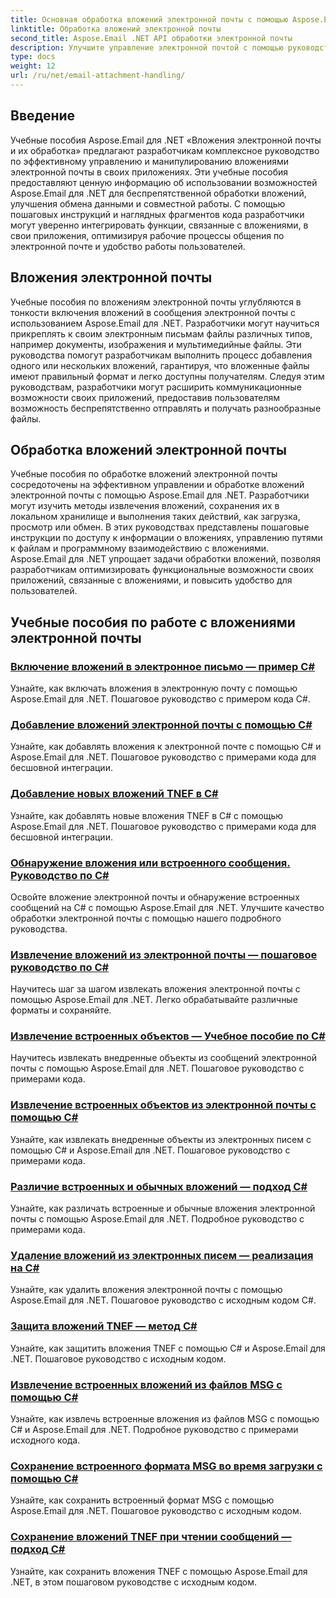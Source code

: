 ```yaml
---
title: Основная обработка вложений электронной почты с помощью Aspose.Email для .NET
linktitle: Обработка вложений электронной почты
second_title: Aspose.Email .NET API обработки электронной почты
description: Улучшите управление электронной почтой с помощью руководств Aspose.Email для .NET. Изучите оптимизированную обработку, анализ и понимание данных на основе данных. Предоставлено пошаговое руководство.
type: docs
weight: 12
url: /ru/net/email-attachment-handling/
---
```

## Введение

Учебные пособия Aspose.Email для .NET «Вложения электронной почты и их обработка» предлагают разработчикам комплексное руководство по эффективному управлению и манипулированию вложениями электронной почты в своих приложениях. Эти учебные пособия предоставляют ценную информацию об использовании возможностей Aspose.Email для .NET для беспрепятственной обработки вложений, улучшения обмена данными и совместной работы. С помощью пошаговых инструкций и наглядных фрагментов кода разработчики могут уверенно интегрировать функции, связанные с вложениями, в свои приложения, оптимизируя рабочие процессы общения по электронной почте и удобство работы пользователей.

## Вложения электронной почты

Учебные пособия по вложениям электронной почты углубляются в тонкости включения вложений в сообщения электронной почты с использованием Aspose.Email для .NET. Разработчики могут научиться прикреплять к своим электронным письмам файлы различных типов, например документы, изображения и мультимедийные файлы. Эти руководства помогут разработчикам выполнить процесс добавления одного или нескольких вложений, гарантируя, что вложенные файлы имеют правильный формат и легко доступны получателям. Следуя этим руководствам, разработчики могут расширить коммуникационные возможности своих приложений, предоставив пользователям возможность беспрепятственно отправлять и получать разнообразные файлы.

## Обработка вложений электронной почты

Учебные пособия по обработке вложений электронной почты сосредоточены на эффективном управлении и обработке вложений электронной почты с помощью Aspose.Email для .NET. Разработчики могут изучить методы извлечения вложений, сохранения их в локальном хранилище и выполнения таких действий, как загрузка, просмотр или обмен. В этих руководствах представлены пошаговые инструкции по доступу к информации о вложениях, управлению путями к файлам и программному взаимодействию с вложениями. Aspose.Email для .NET упрощает задачи обработки вложений, позволяя разработчикам оптимизировать функциональные возможности своих приложений, связанные с вложениями, и повысить удобство для пользователей.

## Учебные пособия по работе с вложениями электронной почты
### [Включение вложений в электронное письмо — пример C#](./including-attachments-in-email-csharp-example/)
Узнайте, как включать вложения в электронную почту с помощью Aspose.Email для .NET. Пошаговое руководство с примером кода C#.
### [Добавление вложений электронной почты с помощью C#](./adding-email-attachments-using-csharp/)
Узнайте, как добавлять вложения к электронной почте с помощью C# и Aspose.Email для .NET. Пошаговое руководство с примерами кода для бесшовной интеграции.
### [Добавление новых вложений TNEF в C#](./adding-new-tnef-attachments-in-csharp/)
Узнайте, как добавлять новые вложения TNEF в C# с помощью Aspose.Email для .NET. Пошаговое руководство с примерами кода для бесшовной интеграции.
### [Обнаружение вложения или встроенного сообщения. Руководство по C#](./detecting-attachment-or-embedded-message-csharp-guide/)
Освойте вложение электронной почты и обнаружение встроенных сообщений на C# с помощью Aspose.Email для .NET. Улучшите качество обработки электронной почты с помощью нашего подробного руководства.
### [Извлечение вложений из электронной почты — пошаговое руководство по C#](./extracting-attachments-from-email-csharp-walkthrough/)
Научитесь шаг за шагом извлекать вложения электронной почты с помощью Aspose.Email для .NET. Легко обрабатывайте различные форматы и сохраняйте.
### [Извлечение встроенных объектов — Учебное пособие по C#](./extracting-embedded-objects-csharp-tutorial/)
Научитесь извлекать внедренные объекты из сообщений электронной почты с помощью Aspose.Email для .NET. Пошаговое руководство с примерами кода.
### [Извлечение встроенных объектов из электронной почты с помощью C#](./extracting-embedded-objects-from-email-with-csharp/)
Узнайте, как извлекать внедренные объекты из электронных писем с помощью C# и Aspose.Email для .NET. Пошаговое руководство с примерами кода.
### [Различие встроенных и обычных вложений — подход C#](./differentiating-inline-and-regular-attachments-csharp-approach/)
Узнайте, как различать встроенные и обычные вложения электронной почты с помощью Aspose.Email для .NET. Подробное руководство с примерами кода.
### [Удаление вложений из электронных писем — реализация на C#](./removing-attachments-from-emails-csharp-implementation/)
Узнайте, как удалить вложения электронной почты с помощью Aspose.Email для .NET. Пошаговое руководство с исходным кодом C#.
### [Защита вложений TNEF — метод C#](./safeguarding-tnef-attachments-csharp-method/)
Узнайте, как защитить вложения TNEF с помощью C# и Aspose.Email для .NET. Пошаговое руководство с исходным кодом.
### [Извлечение встроенных вложений из файлов MSG с помощью C#](./extracting-embedded-attachments-from-msg-files-using-csharp/)
Узнайте, как извлечь встроенные вложения из файлов MSG с помощью C# и Aspose.Email для .NET. Подробное руководство с примерами исходного кода.
### [Сохранение встроенного формата MSG во время загрузки с помощью C#](./preserving-embedded-msg-format-during-load-with-csharp/)
Узнайте, как сохранить встроенный формат MSG с помощью Aspose.Email для .NET. Пошаговое руководство с исходным кодом.
### [Сохранение вложений TNEF при чтении сообщений — подход C#](./preserving-tnef-attachments-when-reading-messages-csharp-approach/)
Узнайте, как сохранить вложения TNEF с помощью Aspose.Email для .NET, в этом пошаговом руководстве с исходным кодом.
